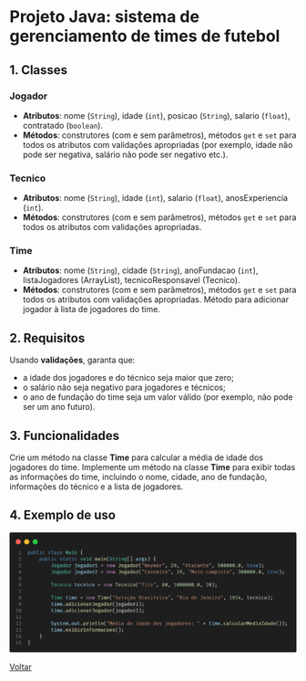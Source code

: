 # Projeto Java: sistema de gerenciamento de times de futebol

## 1. Classes

### Jogador

- **Atributos**: nome (`String`), idade (`int`), posicao (`String`), salario (`float`), contratado (`boolean`).
- **Métodos**: construtores (com e sem parâmetros), métodos `get` e `set` para todos os atributos com validações apropriadas (por exemplo, idade não pode ser negativa, salário não pode ser negativo etc.).

### Tecnico

- **Atributos**: nome (`String`), idade (`int`), salario (`float`), anosExperiencia (`int`).
- **Métodos**: construtores (com e sem parâmetros), métodos `get` e `set` para todos os atributos com validações apropriadas.

### Time

- **Atributos**: nome (`String`), cidade (`String`), anoFundacao (`int`), listaJogadores (ArrayList<Jogador>), tecnicoResponsavel (Tecnico).
- **Métodos**: construtores (com e sem parâmetros), métodos `get` e `set` para todos os atributos com validações apropriadas. Método para adicionar jogador à lista de jogadores do time.

## 2. Requisitos

Usando **validações**, garanta que:

- a idade dos jogadores e do técnico seja maior que zero;
- o salário não seja negativo para jogadores e técnicos;
- o ano de fundação do time seja um valor válido (por exemplo, não pode ser um ano futuro).

## 3. Funcionalidades

Crie um método na classe **Time** para calcular a média de idade dos jogadores do time.
Implemente um método na classe **Time** para exibir todas as informações do time, incluindo o nome, cidade, ano de fundação, informações do técnico e a lista de jogadores.

## 4. Exemplo de uso

![](./assets/code.png)

[Voltar](../README.md)
